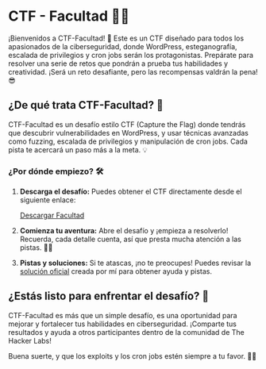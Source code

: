 # CTF - Facultad 🏫🔐

¡Bienvenidos a CTF-Facultad! 🎉 Este es un CTF diseñado para todos los apasionados de la ciberseguridad, donde WordPress, esteganografía, escalada de privilegios y cron jobs serán los protagonistas. Prepárate para resolver una serie de retos que pondrán a prueba tus habilidades y creatividad. ¡Será un reto desafiante, pero las recompensas valdrán la pena! 😎
## ¿De qué trata CTF-Facultad? 🤔

CTF-Facultad es un desafío estilo CTF (Capture the Flag) donde tendrás que descubrir vulnerabilidades en WordPress, y usar técnicas avanzadas como fuzzing, escalada de privilegios y manipulación de cron jobs. Cada pista te acercará un paso más a la meta. 💡

### ¿Por dónde empiezo? 🛠️

1. **Descarga el desafío:** Puedes obtener el CTF directamente desde el siguiente enlace:

   [Descargar Facultad](https://thehackerslabs.com/facultad/)

2. **Comienza tu aventura:** Abre el desafío y ¡empieza a resolverlo! Recuerda, cada detalle cuenta, así que presta mucha atención a las pistas. 🕵️‍♂

3. **Pistas y soluciones:** Si te atascas, ¡no te preocupes! Puedes revisar la [solución oficial](https://beafn28.gitbook.io/beafn28/mis-ctfs/facultad) creada por mí para obtener ayuda y pistas. 


## ¿Estás listo para enfrentar el desafío? 🚀

CTF-Facultad es más que un simple desafío, es una oportunidad para mejorar y fortalecer tus habilidades en ciberseguridad. ¡Comparte tus resultados y ayuda a otros participantes dentro de la comunidad de The Hacker Labs!

Buena suerte, y que los exploits y los cron jobs estén siempre a tu favor. 🔐💡

